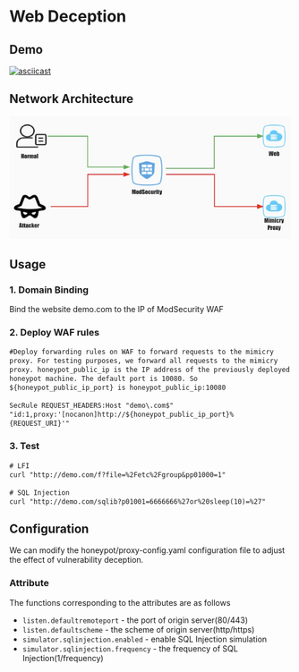# Web Deception

## Demo

[![asciicast](https://asciinema.org/a/mJzs9cFqA0BAZmnklZn1Hry16.svg)](https://asciinema.org/a/mJzs9cFqA0BAZmnklZn1Hry16)

## Network Architecture

![](media/16693599204454.jpg)


## Usage

### 1. Domain Binding

Bind the website demo.com to the IP of ModSecurity WAF

### 2. Deploy WAF rules

```
#Deploy forwarding rules on WAF to forward requests to the mimicry proxy. For testing purposes, we forward all requests to the mimicry proxy. honeypot_public_ip is the IP address of the previously deployed honeypot machine. The default port is 10080. So ${honeypot_public_ip_port} is honeypot_public_ip:10080 

SecRule REQUEST_HEADERS:Host "demo\.com$" "id:1,proxy:'[nocanon]http://${honeypot_public_ip_port}%{REQUEST_URI}'"

```

### 3. Test

```
# LFI
curl "http://demo.com/f?file=%2Fetc%2Fgroup&pp01000=1"

# SQL Injection
curl "http://demo.com/sqlib?p01001=6666666%27or%20sleep(10)=%27"

```

## Configuration

We can modify the honeypot/proxy-config.yaml configuration file to adjust the effect of vulnerability deception.

### Attribute

The functions corresponding to the attributes are as follows

* `listen.defaultremoteport` - the port of origin server(80/443)
* `listen.defaultscheme` - the scheme of origin server(http/https)
* `simulator.sqlinjection.enabled` - enable SQL Injection simulation
* `simulator.sqlinjection.frequency` - the frequency of SQL Injection(1/frequency)
